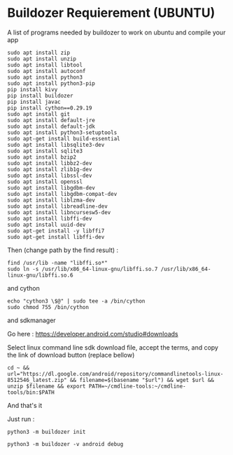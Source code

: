 # Buildozer Requierement (UBUNTU)

A list of programs needed by buildozer to work on ubuntu and compile your app

```
sudo apt install zip
sudo apt install unzip
sudo apt install libtool
sudo apt install autoconf
sudo apt install python3
sudo apt install python3-pip
pip install kivy
pip install buildozer
pip install javac
pip install cython==0.29.19
sudo apt install git
sudo apt install default-jre
sudo apt install default-jdk
sudo apt install python3-setuptools
sudo apt-get install build-essential
sudo apt install libsqlite3-dev
sudo apt install sqlite3
sudo apt install bzip2
sudo apt install libbz2-dev
sudo apt install zlib1g-dev
sudo apt install libssl-dev
sudo apt install openssl
sudo apt install libgdbm-dev
sudo apt install libgdbm-compat-dev
sudo apt install liblzma-dev
sudo apt install libreadline-dev
sudo apt install libncursesw5-dev
sudo apt install libffi-dev
sudo apt install uuid-dev
sudo apt-get install -y libffi7
sudo apt-get install libffi-dev
```

Then (change path by the find result) :
```
find /usr/lib -name "libffi.so*"
sudo ln -s /usr/lib/x86_64-linux-gnu/libffi.so.7 /usr/lib/x86_64-linux-gnu/libffi.so.6
```
and cython
```
echo "cython3 \$@" | sudo tee -a /bin/cython
sudo chmod 755 /bin/cython
```
and sdkmanager

Go here : https://developer.android.com/studio#downloads

Select linux command line sdk download file, accept the terms, and copy the link of download button (replace bellow)
```
cd ~ && url="https://dl.google.com/android/repository/commandlinetools-linux-8512546_latest.zip" && filename=$(basename "$url") && wget $url && unzip $filename && export PATH=~/cmdline-tools:~/cmdline-tools/bin:$PATH
```
And that's it

Just run :
```
python3 -m buildozer init
```
```
python3 -m buildozer -v android debug
```
